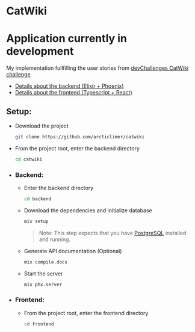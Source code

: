 # CatWiki

# Application currently in development

My implementation fullfilling the user stories from  [devChallenges CatWiki challenge](https://devchallenges.io/challenges/f4NJ53rcfgrP6sBMD2jt)

- [Details about the backend (Elixir + Phoenix)](backend#catwiki)
- [Details about the frontend (Typescript + React)](frontend)

## Setup:

- Download the project
  ```bash
  git clone https://github.com/arcticlimer/catwiki
  ```

- From the project root, enter the backend directory
  ```bash
  cd catwiki
  ```

- ### Backend:
  - Enter the backend directory
    ```bash
    cd backend
    ```

  - Download the dependencies and initialize database
    ```bash
    mix setup
    ```
    > Note: This step expects that you have [PostgreSQL](https://www.postgresql.org/download/) installed and running.

  - Generate API documentation (Optional)
    ```bash
    mix compile.docs
    ```
  - Start the server
    ```bash
    mix phx.server
    ```

- ### Frontend:
  - From the project root, enter the frontend directory
    ```bash
    cd frontend
    ```
